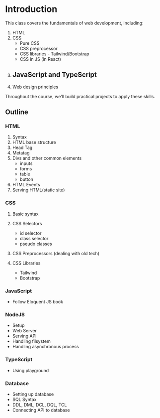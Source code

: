 # Introduction

This class covers the fundamentals of web development, including:

1. HTML
2. CSS
   - Pure CSS
   - CSS preprocessor
   - CSS libraries - Tailwind/Bootstrap
   - CSS in JS (in React)
3. ## JavaScript and TypeScript
4. Web design principles

Throughout the course, we'll build practical projects to apply these skills.

## Outline

### HTML

1. Syntax
2. HTML base structure
3. Head Tag
4. Metatag
5. Divs and other common elements
   - inputs
   - forms
   - table
   - button
6. HTML Events
7. Serving HTML(static site)

### CSS

1. Basic syntax
2. CSS Selectors
   - id selector
   - class selector
   - pseudo classes
3. CSS Preprocessors (dealing with old tech)
4. CSS Libraries

   - Tailwind
   - Bootstrap

### JavaScript

- Follow Eloquent JS book

### NodeJS

- Setup
- Web Server
- Serving API
- Handling filsystem
- Handling asynchronous process

### TypeScript

- Using playground

### Database

- Setting up database
- SQL Syntax
- DDL, DML, DCL, DQL, TCL
- Connecting API to database
